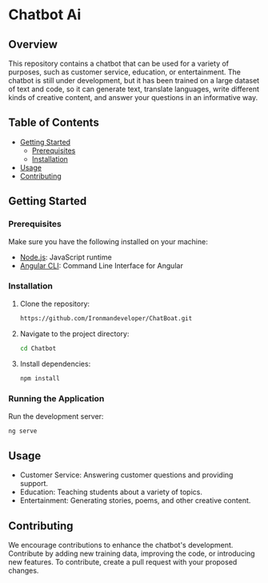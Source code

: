 # Chatbot Ai

## Overview

This repository contains a chatbot that can be used for a variety of purposes, such as customer service, education, or entertainment. The chatbot is still under development, but it has been trained on a large dataset of text and code, so it can generate text, translate languages, write different kinds of creative content, and answer your questions in an informative way.

## Table of Contents

- [Getting Started](#getting-started)
  - [Prerequisites](#prerequisites)
  - [Installation](#installation)
- [Usage](#usage)
- [Contributing](#contributing)


## Getting Started

### Prerequisites

Make sure you have the following installed on your machine:

- [Node.js](https://nodejs.org/): JavaScript runtime
- [Angular CLI](https://angular.io/cli): Command Line Interface for Angular

### Installation

1. Clone the repository:

    ```bash
    https://github.com/Ironmandeveloper/ChatBoat.git
    ```

2. Navigate to the project directory:

    ```bash
    cd Chatbot
    ```

3. Install dependencies:

    ```bash
    npm install
    ```

### Running the Application

Run the development server:

```bash
ng serve
```

## Usage

- Customer Service: Answering customer questions and providing support.
- Education: Teaching students about a variety of topics.
- Entertainment: Generating stories, poems, and other creative content.

## Contributing

We encourage contributions to enhance the chatbot's development. Contribute by adding new training data, improving the code, or introducing new features. To contribute, create a pull request with your proposed changes.
